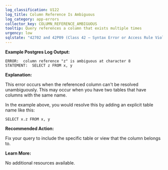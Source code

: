 ```yaml
---
log_classification: U122
log_title: Column Reference Is Ambiguous
log_category: app-errors
collector_key: COLUMN_REFERENCE_AMBIGUOUS
tooltip: Query references a column that exists multiple times
urgency: low
sqlstate: "42702 and 42P09 (Class 42 — Syntax Error or Access Rule Violation: ambiguous_column and ambiguous_alias)"
---
```


**Example Postgres Log Output:**

```
ERROR:  column reference "z" is ambiguous at character 8
STATEMENT:  SELECT z FROM x, y
```

**Explanation:**

This error occurs when the referenced column can't be resolved unambiguously. This
may occur when you have two tables that have columns with the same name.

In the example above, you would resolve this by adding an explicit table name
like this:

```
SELECT x.z FROM x, y
```

**Recommended Action:**

Fix your query to include the specific table or view that the column belongs to.

**Learn More:**

No additional resources available.
